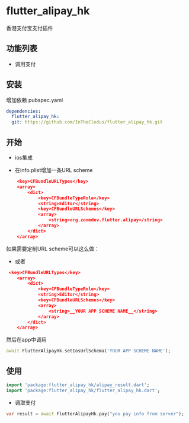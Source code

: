 ﻿# flutter_alipay_hk
香港支付宝支付插件

## 功能列表

* 调用支付


## 安装

增加依赖 pubspec.yaml
```yaml
dependencies:
  flutter_alipay_hk: 
  git: https://github.com/InTheClodus/flutter_alipay_hk.git
```

## 开始

* ios集成



+ 在info.plist增加一条URL scheme

```cmake
    <key>CFBundleURLTypes</key>
    <array>
        <dict>
            <key>CFBundleTypeRole</key>
            <string>Editor</string>
            <key>CFBundleURLSchemes</key>
            <array>
                <string>org.zoomdev.flutter.alipay</string>
            </array>
        </dict>
    </array>
```
如果需要定制URL scheme可以这么做：

+ 或者

```cmake
 <key>CFBundleURLTypes</key>
    <array>
        <dict>
            <key>CFBundleTypeRole</key>
            <string>Editor</string>
            <key>CFBundleURLSchemes</key>
            <array>
                <string>__YOUR APP SCHEME NAME__</string>
            </array>
        </dict>
    </array>
```

然后在app中调用

```dart
await FlutterAlipayHk.setIosUrlSchema('YOUR APP SCHEME NAME');
```



## 使用
```dart
import 'package:flutter_alipay_hk/alipay_result.dart';
import 'package:flutter_alipay_hk/flutter_alipay_hk.dart';
```


* 调取支付

```dart
var result = await FlutterAlipayHk.pay("you pay info from server");
```


